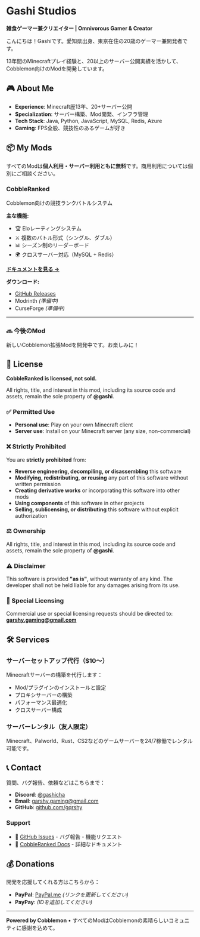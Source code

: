 # Gashi Studios

**雑食ゲーマー兼クリエイター | Omnivorous Gamer & Creator**

こんにちは！Gashiです。愛知県出身、東京在住の20歳のゲーマー兼開発者です。

13年間のMinecraftプレイ経験と、20以上のサーバー公開実績を活かして、Cobblemon向けのModを開発しています。

## 🎮 About Me

- **Experience**: Minecraft歴13年、20+サーバー公開
- **Specialization**: サーバー構築、Mod開発、インフラ管理
- **Tech Stack**: Java, Python, JavaScript, MySQL, Redis, Azure
- **Gaming**: FPS全般、競技性のあるゲームが好き

## 📦 My Mods

すべてのModは**個人利用・サーバー利用ともに無料**です。商用利用については個別にご相談ください。

### CobbleRanked

Cobblemon向けの競技ランクバトルシステム

**主な機能:**
- 🏆 Eloレーティングシステム
- ⚔️ 複数のバトル形式（シングル、ダブル）
- 📊 シーズン制のリーダーボード
- 🌍 クロスサーバー対応（MySQL + Redis）

**[ドキュメントを見る →](cobbleranked/)**

**ダウンロード:**
- [GitHub Releases](https://github.com/gqrshy/CobbleRanked/releases)
- Modrinth _(準備中)_
- CurseForge _(準備中)_

---

### 🔜 今後のMod

新しいCobblemon拡張Modを開発中です。お楽しみに！

## 📄 License

**CobbleRanked is licensed, not sold.**

All rights, title, and interest in this mod, including its source code and assets, remain the sole property of **@gashi**.

### ✅ Permitted Use

- **Personal use**: Play on your own Minecraft client
- **Server use**: Install on your Minecraft server (any size, non-commercial)

### ❌ Strictly Prohibited

You are **strictly prohibited** from:

- **Reverse engineering, decompiling, or disassembling** this software
- **Modifying, redistributing, or reusing** any part of this software without written permission
- **Creating derivative works** or incorporating this software into other mods
- **Using components** of this software in other projects
- **Selling, sublicensing, or distributing** this software without explicit authorization

### ⚖️ Ownership

All rights, title, and interest in this mod, including its source code and assets, remain the sole property of **@gashi**.

### ⚠️ Disclaimer

This software is provided **"as is"**, without warranty of any kind. The developer shall not be held liable for any damages arising from its use.

### 📧 Special Licensing

Commercial use or special licensing requests should be directed to: **garshy.gaming@gmail.com**

## 🛠️ Services

### サーバーセットアップ代行（$10～）

Minecraftサーバーの構築を代行します：
- Mod/プラグインのインストールと設定
- プロキシサーバーの構築
- パフォーマンス最適化
- クロスサーバー構成

### サーバーレンタル（友人限定）

Minecraft、Palworld、Rust、CS2などのゲームサーバーを24/7稼働でレンタル可能です。

## 📞 Contact

質問、バグ報告、依頼などはこちらまで：

- **Discord**: [@gashicha](https://discord.com)
- **Email**: [garshy.gaming@gmail.com](mailto:garshy.gaming@gmail.com)
- **GitHub**: [github.com/gqrshy](https://github.com/gqrshy)

### Support

- 💬 [GitHub Issues](https://github.com/gqrshy/CobbleRanked/issues) - バグ報告・機能リクエスト
- 📖 [CobbleRanked Docs](cobbleranked/) - 詳細なドキュメント

## 💰 Donations

開発を応援してくれる方はこちらから：
- **PayPal**: [PayPal.me](https://paypal.me/gqrshy) _(リンクを更新してください)_
- **PayPay**: _(IDを追加してください)_

---

**Powered by Cobblemon** • すべてのModはCobblemonの素晴らしいコミュニティに感謝を込めて。
